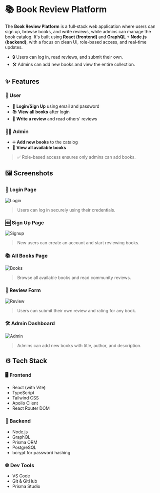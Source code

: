 # 📚 Book Review Platform

The **Book Review Platform** is a full-stack web application where users can sign up, browse books, and write reviews, while admins can manage the book catalog. It's built using **React (frontend)** and **GraphQL + Node.js (backend)**, with a focus on clean UI, role-based access, and real-time updates.

- 🔒 Users can log in, read reviews, and submit their own.
- 🛠️ Admins can add new books and view the entire collection.

## ✨ Features

### 👤 User
- 🔐 **Login/Sign Up** using email and password
- 📚 **View all books** after login
- 📝 **Write a review** and read others' reviews

### 👩‍💼 Admin
- ➕ **Add new books** to the catalog
- 📖 **View all available books**

> ✅ Role-based access ensures only admins can add books.
## 🖼️ Screenshots

### 🔐 Login Page
![Login](./screenshots/login.png)
> Users can log in securely using their credentials.

### 🆕 Sign Up Page
![Signup](./screenshots/signup.png)
> New users can create an account and start reviewing books.

### 📚 All Books Page
![Books](./screenshots/books.png)
> Browse all available books and read community reviews.

### 📝 Review Form
![Review](./screenshots/review.png)
> Users can submit their own review and rating for any book.

### 🛠️ Admin Dashboard
![Admin](./screenshots/admin.png)
> Admins can add new books with title, author, and description.

## ⚙️ Tech Stack

### 🖥 Frontend
- React (with Vite)
- TypeScript
- Tailwind CSS
- Apollo Client
- React Router DOM

### 🔧 Backend
- Node.js
- GraphQL
- Prisma ORM
- PostgreSQL
- bcrypt for password hashing

### 🌐 Dev Tools
- VS Code
- Git & GitHub
- Prisma Studio


